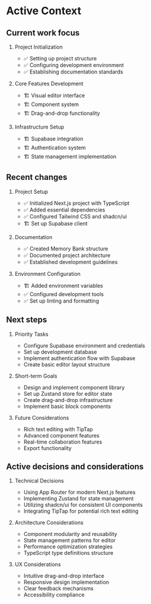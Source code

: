 # Active Context

## Current work focus

1. Project Initialization

   - ✅ Setting up project structure
   - ✅ Configuring development environment
   - ✅ Establishing documentation standards

2. Core Features Development

   - 🏗️ Visual editor interface
   - 🏗️ Component system
   - 🏗️ Drag-and-drop functionality

3. Infrastructure Setup
   - 🏗️ Supabase integration
   - 🏗️ Authentication system
   - 🏗️ State management implementation

## Recent changes

1. Project Setup

   - ✅ Initialized Next.js project with TypeScript
   - ✅ Added essential dependencies
   - ✅ Configured Tailwind CSS and shadcn/ui
   - 🏗️ Set up Supabase client

2. Documentation

   - ✅ Created Memory Bank structure
   - ✅ Documented project architecture
   - ✅ Established development guidelines

3. Environment Configuration
   - 🏗️ Added environment variables
   - ✅ Configured development tools
   - ✅ Set up linting and formatting

## Next steps

1. Priority Tasks

   - Configure Supabase environment and credentials
   - Set up development database
   - Implement authentication flow with Supabase
   - Create basic editor layout structure

2. Short-term Goals

   - Design and implement component library
   - Set up Zustand store for editor state
   - Create drag-and-drop infrastructure
   - Implement basic block components

3. Future Considerations
   - Rich text editing with TipTap
   - Advanced component features
   - Real-time collaboration features
   - Export functionality

## Active decisions and considerations

1. Technical Decisions

   - Using App Router for modern Next.js features
   - Implementing Zustand for state management
   - Utilizing shadcn/ui for consistent UI components
   - Integrating TipTap for potential rich text editing

2. Architecture Considerations

   - Component modularity and reusability
   - State management patterns for editor
   - Performance optimization strategies
   - TypeScript type definitions structure

3. UX Considerations
   - Intuitive drag-and-drop interface
   - Responsive design implementation
   - Clear feedback mechanisms
   - Accessibility compliance
